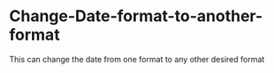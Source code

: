 # Change-Date-format-to-another-format
This can change the date from one format to any other desired format

